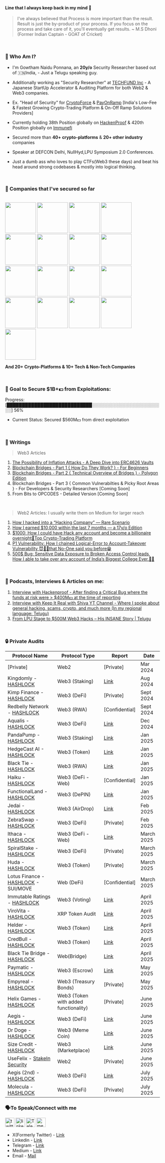 </br>

#### Line that I always keep back in my mind 🧠

> I've always believed that Process is more important than the result. Result is just the by-product of your process. If you focus on the process and take care of it, you'll eventually get results.
~ M.S Dhoni (Former Indian Captain - GOAT of Cricket)

</br> 

### 🤔 Who Am I? 

* I'm Gowtham Naidu Ponnana, an **20y/o** Security Researcher based out of 🇮🇳India, - Just a Telugu speaking guy.

* Additionally working as "Security Researcher" at [TECHFUND Inc](https://techfund.jp) - A Japanese StartUp Accelerator & Auditing Platform for both Web2 & Web3 companies.

* Ex. "Head of Security" for [CryptoForce](https://cryptoforce.in) & [PayOnRamp](https://payonramp.in) [India's Low-Fee & Fastest Growing Crypto-Trading Platform & On-Off Ramp Solutions Providers]

* Currently holding 38th Position globally on [HackenProof](http://hackenproof.com/gowtham-ponnana) & 420th Position globally on [Immunefi](https://immunefi.com) 

* Secured more than **40+ crypto-platforms** & **20+ other industry** companies

* Speaker at DEFCON Delhi, NullHyd,LPU Symposium 2.0 Conferences.

* Just a dumb ass who loves to play CTFs(Web3 these days) and beat his head around strong codebases & mostly into logical thinking. 

</br>

### 🤘 Companies that I've secured so far
</br>

<img src="https://github.com/gowtham-ponnana/gowtham-ponnana/assets/103900755/1530b0ab-7442-437f-bc47-39e97c2a8ac9" width="100" height="100">
<img src="https://github.com/gowtham-ponnana/gowtham-ponnana/assets/103900755/8cdd9745-28ba-45c2-a158-a9c507bc5814" width="100" height="100">
<img src="https://github.com/gowtham-ponnana/gowtham-ponnana/assets/103900755/2b7f6797-3da5-42d3-a192-9e7152f96151" width="100" height="100">
<img src="https://github.com/gowtham-ponnana/gowtham-ponnana/assets/103900755/a6330c95-db5d-4710-900c-8eb5838a06f4" width="100" height="100">
<img src="https://github.com/gowtham-ponnana/gowtham-ponnana/assets/103900755/3cfbfe0e-84ed-4f7e-a8cb-abe2f2d6fdbe" width="100" height="100">
<img src="https://github.com/gowtham-ponnana/gowtham-ponnana/assets/103900755/567f6513-45d1-421b-9a31-82a69721bc34" width="100" height="100">
<img src="https://github.com/gowtham-ponnana/gowtham-ponnana/assets/103900755/fd61e5d8-8643-4912-865e-db4fb29156f9" width="100" height="100">
<img src="https://github.com/gowtham-ponnana/gowtham-ponnana/assets/103900755/b5c02fdf-22fd-43d5-a3c8-eb5b177049bb" width="100" height="100">
<img src="https://github.com/gowtham-ponnana/gowtham-ponnana/assets/103900755/76a9ef30-0749-4a6b-9307-acd6885359e8" width="100" height="100">
<img src="https://github.com/gowtham-ponnana/gowtham-ponnana/assets/103900755/fc9915ed-cbcb-4dc5-b092-c7230d7af70e" width="100" height="100">
<img src="https://github.com/gowtham-ponnana/gowtham-ponnana/assets/103900755/c5fa425f-2244-44e1-8dce-1bad089d2e05" width="100" height="100">
<img src="https://github.com/gowtham-ponnana/gowtham-ponnana/assets/103900755/c2445335-5fb9-4aa9-bb03-d217ea937077" width="100" height="100">
<img src="https://github.com/gowtham-ponnana/gowtham-ponnana/assets/103900755/89c9df0f-fcf5-4928-b12b-d370f57e859f" width="100" height="100">
<img src="https://github.com/gowtham-ponnana/gowtham-ponnana/assets/103900755/1bb08fc7-ea73-4d98-b926-0b5693aab5c8" width="100" height="100">
<img src="https://github.com/gowtham-ponnana/gowtham-ponnana/assets/103900755/2e5b68eb-631a-4320-96a4-3792b2d92b4b" width="100" height="100">
<img src="https://github.com/gowtham-ponnana/gowtham-ponnana/assets/103900755/e43b3e2a-c54d-4574-83ff-bc2d2c09d163" width="100" height="100">
<img src="https://github.com/gowtham-ponnana/gowtham-ponnana/assets/103900755/9e777f2d-422f-4e6f-a373-1dfdbef46b96" width="100" height="100">

**And 20+ Crypto-Platforms & 10+ Tech & Non-Tech Companies**

</br>

### 🤝 Goal to Secure $1B+💵 from Exploitations:


Progress:
[████████████████████████████░░░░░░░░░░░░░░░░░░░░░░░░] 56%

- Current Status: Secured $560M💵 from direct exploitation

</br>


### 📝 Writings

> Web3 Articles
1) [The Possibility of Inflation Attacks - A Deep Dive into ERC4626 Vaults](https://techfund.jp/en/media/Inflation-Attacks-and-ERC4626-Vaults-Explained)
2) [Blockchain Bridges - Part 1 { How Do They Work? } - For Beginners](https://techfund.jp/en/media/Blockchain-Bridges-Explained)
3) [Blockchain Bridges - Part 2 { Technical Overview of Bridges } - Polygon Edition](https://techfund.jp/en/media/Blockchain-Bridges-Technically-Explained)
4) Blockchain Bridges - Part 3 { Common Vulnerabilties & Picky Root Areas } - For Developers & Security Researchers [Coming Soon]
5) From Bits to OPCODES - Detailed Version [Coming Soon]

</br> 

> Web2 Articles: I usually write them on Medium for larger reach 
1) [How I hacked into a “Hacking Company” — Rare Scenario](https://infosecwriteups.com/how-i-hacked-into-a-hacking-company-rare-scenario-7536b68fd78b)
2) [How I earned $10,000 within the last 7 months — a 17y/o Edition](https://gowtham-naidu.medium.com/how-i-earned-10-000-within-the-last-7-months-17y-o-edition-f566651cef82)
3) [$1000: How I could have Hack any account and become a billionaire overnight👑Top Crypto-Trading Platform](https://infosecwriteups.com/1000-how-i-could-have-hack-any-account-and-become-a-billionaire-overnight-top-crypto-trading-ff0e25b6013c)
4) [P1 Vulnerability: How I chained Logical-Error to Account-Takeover Vulnerability 😈🧑‍💻that No-One said you before😁](https://infosecwriteups.com/p1-vulnerability-how-i-chained-logical-error-to-account-takeover-vulnerability-that-no-one-59aa88a9cae8)
5) [500$ Bug: Sensitive Data Exposure to Broken Access Control leads, How I able to take over any account of India’s Biggest College Ever.👨‍💻](https://infosecwriteups.com/500-bug-sensitive-data-exposure-to-broken-access-control-leads-how-i-able-to-take-over-any-33658f16e265?source=user_profile---------4----------------------------)

</br>

### 🎤 Podcasts, Interviews & Articles on me:  

1) [Interview with Hackenproof - After finding a Critical Bug where the funds at risk were > $400M💵 at the time of reporting](https://hackenproof.com/blog/for-hackers/gowtham-naidu-interview-hacker-bug-bounty)
2) [Interview with Keep It Real with Shiva YT Channel - Where I spoke about general hacking, scams, crypto, and much more (In my regional language: Telugu)](https://www.youtube.com/watch?v=ATJ6sbkAQ5M)
3) [From LPU Stage to $500M Web3 Hacks – His INSANE Story | Telugu](https://www.youtube.com/watch?v=in8BCQpgwXg)

</br> 

### 🔒 Private Audits
| Protocol Name | Protocol Type | Report | Date |
|--------------|---------------|--------|------|
| [Private] | Web2 | [Private] | Mar 2024 |
| Kingdomly - [HASHLOCK](https://hashlock.com) | Web3 (Staking) | [Link](https://hashlock.com/wp-content/uploads/2024/12/Kingdomly-Smart-Contract-Audit-Report-Final-Report.pdf) | Aug 2024 |
| Kimp Finance - [HASHLOCK](https://hashlock.com) | Web3 (DeFi) | [Private] | Sept 2024 |
| Redbelly Network - [HASHLOCK](https://hashlock.com) | Web3 (RWA) | [Confidential] | Sept 2024 |
| Aqualis - [HASHLOCK](https://hashlock.com) | Web3 (DeFi) | [Link](https://hashlock.com/wp-content/uploads/2024/09/Aqualis-Code-Review-Smart-Contract-Audit-Report-Final-Report-1.pdf) | Dec 2024 |
| PandaPump - [HASHLOCK](https://hashlock.com) | Web3 (Staking) | [Link](https://hashlock.com/wp-content/uploads/2025/07/PandaPump-Smart-Contract-Audit-Report-Final-Report-v2.pdf) | Jan 2025 |
| HedgeCast AI - [HASHLOCK](https://hashlock.com) | Web3 (Token) | [Link](https://hashlock.com/wp-content/uploads/2025/06/Hedgecast-AI-Smart-Contract-Audit-Report-Final-Report-v3.pdf) | Jan 2025 |
| Black Tie - [HASHLOCK](https://hashlock.com) | Web3 (RWA) | [Link](https://hashlock.com/wp-content/uploads/2025/04/Black-Tie-Asset-Hub-Smart-Contract-Audit-Report-Final-Report-v7.pdf) | Jan 2025 |
| Haiku - [HASHLOCK](https://hashlock.com) | Web3 (DeFi - Web) | [Confidential] | Jan 2025 |
| FunctionalLand - [HASHLOCK](https://hashlock.com) | Web3 (DePIN) | [Link](https://hashlock.com/wp-content/uploads/2025/02/Functionland-Smart-Contract-Audit-Report-Final-Report.pdf) | Jan 2025 |
| Jedai - [HASHLOCK](https://hashlock.com) | Web3 (AirDrop) | [Link](https://hashlock.com/wp-content/uploads/2025/02/Jedai-Smart-Contract-Audit-Report-Final-Report.pdf) | Feb 2025 |
| ZebraSwap - [HASHLOCK](https://hashlock.com) | Web3 (DeFi) | [Private] | Feb 2025 | 
| Ithaca - [HASHLOCK](https://hashlock.com) | Web3 (DeFi - Web) | [Link](https://hashlock.com/wp-content/uploads/2024/10/Ithaca-Token-Publisher-Penetration-Test-Report-Final-Report-v2.pdf) | March 2025 |
| SpiralStake - [HASHLOCK](https://hashlock.com) | Web3 (DeFi) | [Private] | March 2025 | 
| Huda - [HASHLOCK](https://hashlock.com) | Web3 (Token) | [Private] | March 2025 | 
| Lotus Finance - [HASHLOCK](https://hashlock.com) - SUI/MOVE | Web (DeFi) | [Confidential] | March 2025 |
| Immutable Ratings - [HASHLOCK](https://hashlock.com) | Web3 (Voting) | [Link](https://hashlock.com/wp-content/uploads/2025/04/Immutable-Ratings-Smart-Contract-Audit-Report-Final-Report-v2.pdf) | April 2025 |
| ViroVita - [HASHLOCK](https://hashlock.com) | XRP Token Audit | [Link](https://hashlock.com/wp-content/uploads/2025/05/Virovita-Token-Audit-Report-Final-Report-v4.pdf) | April 2025 |
| Helder - [HASHLOCK](https://hashlock.com) | Web3 (Token) | [Link](https://hashlock.com/wp-content/uploads/2025/04/helder-Smart-Contract-Audit-Report-Final-Report-v1.pdf) | April 2025 |
| CredBull - [HASHLOCK](https://hashlock.com) | Web3 (Token) | [Link](https://hashlock.com/wp-content/uploads/2025/05/Credbull-Smart-Contract-Audit-Report-Final-Report-v2.pdf) | April 2025 |
| Black Tie Bridge - [HASHLOCK](https://hashlock.com) | Web(Bridge) | [Link](https://hashlock.com/wp-content/uploads/2025/04/Black-Tie-Bridge-Smart-Contract-Audit-Report-Final-Report-v2.pdf) | April 2025 | 
| Paymatic - [HASHLOCK](https://hashlock.com) | Web3 (Escrow) | [Link](https://hashlock.com/wp-content/uploads/2025/05/Paymatic-Smart-Contract-Audit-Report-Final-Report-v2.pdf) | May 2025 |
| Empyreal - [HASHLOCK](https://hashlock.com) | Web3 (Treasury Bonds) | [Private] | May 2025 |
| Helix Games - [HASHLOCK](https://hashlock.com) | Web3 (Token with added functionality) | [Private] | June 2025 | 
| Aegis - [HASHLOCK](https://hashlock.com) | Web3 (DeFi) | [Link](https://hashlock.com/wp-content/uploads/2025/06/Aegis-Smart-Contract-Audit-Report-Final-Report-v2.pdf) | June 2025 | 
| Dr Doge - [HASHLOCK](https://hashlock.com) | Web3 (Meme Coin) | [Link](https://hashlock.com/wp-content/uploads/2025/07/DrDoge-Smart-Contract-Audit-Report-Final-Report-v2.pdf) | June 2025 |
| Size Credit - [HASHLOCK](https://hashlock.com) | Web3 (Marketplace) | [Link](https://hashlock.com/wp-content/uploads/2025/07/Size-Credit-Smart-Contract-Audit-Report-Final-Report-v1.pdf) | June 2025 | 
| UseFelix - [StakeIn Security](https://stakeinsec.com) | Web2 | [Private] | June 2025 | 
| Aegis (2nd) - [HASHLOCK](https://hashlock.com) | Web3 (DeFi) | [Link](https://hashlock.com/wp-content/uploads/2025/06/Aegis-2nd-Smart-Contract-Audit-Report-Final-Report-v1.pdf) | July 2025 |
| Molecula - [HASHLOCK](https://hashlock.com) | Web3 (DeFi) | [Private] | July 2025 | 







### 🗣️To Speak/Connect with me

[<img src='https://img.shields.io/badge/Twitter-1DA1F2?style=for-the-badge&logo=twitter&logoColor=white' alt='twitter' height='30'>](https://twitter.com/gowtham_ponnana)
[<img src='https://img.shields.io/badge/LinkedIn-0077B5?style=for-the-badge&logo=linkedin&logoColor=white' alt='linkedin' height='30'>](https://www.linkedin.com/in/gowtham-ponnana/) 
[<img src='https://img.shields.io/badge/Telegram-0077B5?style=for-the-badge&logo=Telegram&logoColor=white' alt='Telegram' height='30'>](https://t.me/Gowtham_Ponnana/)
[<img src='https://img.shields.io/badge/Medium-12100E?style=for-the-badge&logo=medium&logoColor=white' alt='medium' height='30'>](https://gowtham-naidu.medium.com/)

- X(Formerly Twitter) - [Link](https://x.com/gowtham_ponnana)
- Linkedin - [Link](https://linkedin.com/in/gowtham-ponnana)
- Telegram - [Link](https://t.me/Gowtham_Ponnana)
- Medium - [Link](https://gowtham-naidu.medium.com)
- Email - [Mail](mailto:gowtham.ponnana@stakeinsec.com)
